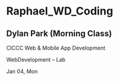 # Raphael_WD_Coding

## Dylan Park (Morning Class)

CICCC Web & Mobile App Development

WebDevelopment – Lab

Jan 04, Mon
